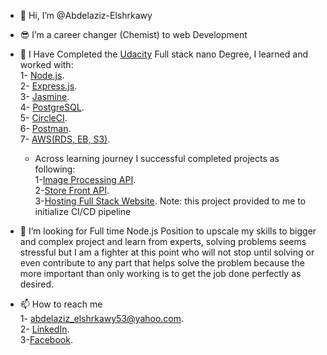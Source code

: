 - 👋 Hi, I’m @Abdelaziz-Elshrkawy
- 😎 I’m a career changer (Chemist) to web Development
- 🌱 I Have Completed the [Udacity](https://www.udacity.com/) Full stack nano Degree, I learned and worked with: <br>
   1- [Node.js](https://nodejs.org/).<br>
   2- [Express.js](https://expressjs.com/).<br>
   3- [Jasmine](https://jasmine.github.io/).<br>
   4- [PostgreSQL](https://www.postgresql.org/).<br>
   5- [CircleCI](https://circleci.com/).<br>
   6- [Postman](https://www.postman.com/).<br>
   7- [AWS(RDS, EB, S3)](https://aws.amazon.com/).
   * Across learning journey I successful completed projects as following: <br>
   1-[Image Processing  API](https://github.com/Abdelaziz-Elshrkawy/Imag-Processing-API). <br>
   2-[Store Front API](https://github.com/Abdelaziz-Elshrkawy/Strore-Front-API).<br>
   3-[Hosting Full Stack Website](https://github.com/Abdelaziz-Elshrkawy/Hosting-a-Full-Stack-Application). Note: this project provided to me to initialize CI/CD pipeline 
- 🙌 I’m looking for Full time Node.js Position to upscale my skills to bigger and complex project and learn from experts, solving problems seems stressful but I am a fighter at this point who will not stop until solving or even contribute to any part that helps solve the problem because the more important than only working is to get the job done perfectly as desired.

- 📫 How to reach me <br>
 1- abdelaziz_elshrkawy53@yahoo.com.<br>
 2- [LinkedIn](https://www.linkedin.com/in/abdelaziz-elshrkawy-5b6888146).<br>
 3-[Facebook](https://www.facebook.com/zezo.elsharkawy/).

<!---
Abdelaziz-Elshrkawy/Abdelaziz-Elshrkawy is a ✨ special ✨ repository because its `README.md` (this file) appears on your GitHub profile.
You can click the Preview link to take a look at your changes.
--->
